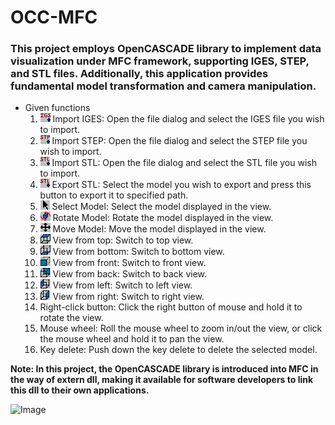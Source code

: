 # OCC-MFC
### This project employs OpenCASCADE library to implement data visualization under MFC framework, supporting IGES, STEP, and STL files. Additionally, this application provides fundamental model transformation and camera manipulation.

* Given functions
  1.  ![Image](https://github.com/Chen-Si-An/OCC-MFC/blob/main/Import_IGES.bmp) Import IGES: Open the file dialog and select the IGES file you wish to import.
  2.  ![Image](https://github.com/Chen-Si-An/OCC-MFC/blob/main/Import_STEP.bmp) Import STEP: Open the file dialog and select the STEP file you wish to import.
  3.  ![Image](https://github.com/Chen-Si-An/OCC-MFC/blob/main/Import_STL.bmp) Import STL: Open the file dialog and select the STL file you wish to import.
  4.  ![Image](https://github.com/Chen-Si-An/OCC-MFC/blob/main/Export_STL.bmp) Export STL: Select the model you wish to export and press this button to export it to specified path.
  5.  ![Image](https://github.com/Chen-Si-An/OCC-MFC/blob/main/Select_Model.bmp) Select Model: Select the model displayed in the view.
  6.  ![Image](https://github.com/Chen-Si-An/OCC-MFC/blob/main/Rotate_Model.bmp) Rotate Model: Rotate the model displayed in the view.
  7.  ![Image](https://github.com/Chen-Si-An/OCC-MFC/blob/main/Move_Model.bmp) Move Model: Move the model displayed in the view.
  8.  ![Image](https://github.com/Chen-Si-An/OCC-MFC/blob/main/View_Top.bmp) View from top: Switch to top view.
  9.  ![Image](https://github.com/Chen-Si-An/OCC-MFC/blob/main/View_Bottom.bmp) View from bottom: Switch to bottom view.
  10.  ![Image](https://github.com/Chen-Si-An/OCC-MFC/blob/main/View_Front.bmp) View from front: Switch to front view.
  11.  ![Image](https://github.com/Chen-Si-An/OCC-MFC/blob/main/View_Back.bmp) View from back: Switch to back view.
  12.  ![Image](https://github.com/Chen-Si-An/OCC-MFC/blob/main/View_Left.bmp) View from left: Switch to left view.
  13.  ![Image](https://github.com/Chen-Si-An/OCC-MFC/blob/main/View_Right.bmp) View from right: Switch to right view.
  14.  Right-click button: Click the right button of mouse and hold it to rotate the view.
  15.  Mouse wheel: Roll the mouse wheel to zoom in/out the view, or click the mouse wheel and hold it to pan the view.
  16.  Key delete: Push down the key delete to delete the selected model.
  
 **Note: In this project, the OpenCASCADE library is introduced into MFC in the way of extern dll, making it available for software developers to link this dll to their own applications.** 
  
  ![Image](https://github.com/Chen-Si-An/OCC-MFC/blob/main/OCC_MFC.gif)
